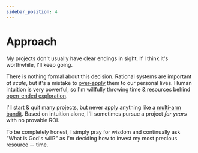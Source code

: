 ```yaml
---
sidebar_position: 4
---
```


# Approach

My projects don't usually have clear endings in sight. If I think it's worthwhile, I'll keep going.

There is nothing formal about this decision. Rational systems are important _at scale_, but it's a mistake to [over-apply](https://metarationality.com/stem-fluidity-bridge) them to our personal lives. Human intuition is very powerful, so I'm willfully throwing time & resources behind [open-ended exploration](https://www.palladiummag.com/2022/01/06/quit-your-job/).

I'll start & quit many projects, but never apply anything like a [multi-arm bandit](https://en.wikipedia.org/wiki/Multi-armed_bandit). Based on intuition alone, I'll sometimes pursue a project _for years_ with no provable ROI.

To be completely honest, I simply pray for wisdom and continually ask "What is God's will?" as I'm deciding how to invest my most precious resource -- time.
